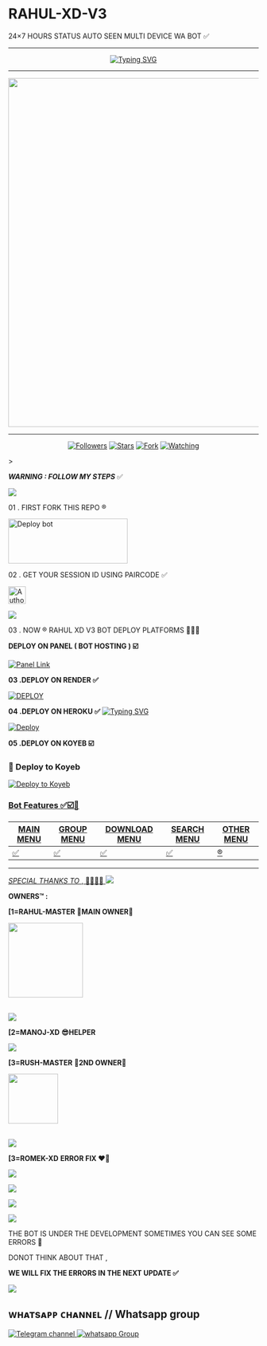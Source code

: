 # RAHUL-XD-V3
24×7 HOURS STATUS AUTO SEEN MULTI DEVICE WA BOT ✅
***
</p> <p align="center">
<a href="https://git.io/typing-svg"><img src="https://readme-typing-svg.demolab.com?font=Rahul+Dirt&size=65&pause=1000&color=F72C3F&background=FF20A500&center=true&vCenter=true&width=1000&height=150&lines=RAHUL-XD-V3;CREATE+BY+RAHUL+MASTER" alt="Typing SVG" /></a>

***

  <p align="center">
<a href="https://github.com/rahul-master143-/RAHUL-XD-V3/new/main">
    <img src="https://i.ibb.co/d4GxTgKf/temp-image.jpg"  width="700px">
</a>

<hr>

  <p align="center">
<a href="https://github.com/Rahulmaster143?tab=followers"><img title="Followers" src="https://img.shields.io/github/followers/Rahulmaster143?label=Followers&style=social"></a>
<a href="https://github.com/Rahulmaster143/RAHUL-XD-V3/stargazers/"><img title="Stars" src="https://img.shields.io/github/stars/Rahulmaster143/RAHUL-XD-V3?&style=social"></a>
<a href="https://github.com/Rahulmaster143/RAHUL-XD-V3/network/members"><img title="Fork" src="https://img.shields.io/github/forks/Rahulmaster143/RAHUL-XD-V3?style=social"></a>
<a href="https://github.com/Rahulmaster143/RAHUL-XD-V3/watchers"><img title="Watching" src="https://img.shields.io/github/watchers/Rahulmaster143/RAHUL-XD-V3?label=Watching&style=social"></a>
</p>></a>                     


  
***WARNING : FOLLOW MY STEPS***  ✅

<img src="https://user-images.githubusercontent.com/73097560/115834477-dbab4500-a447-11eb-908a-139a6edaec5c.gif">

01 . FIRST FORK THIS REPO ®️

<a href="https://github.com/rahulmaster143/RAHUL-XD-V3/fork" target="blank"><img align="center" src="https://i.imgur.com/cxaSEWe.png" alt="Deploy bot" height="90" width="240" /></a>
  <div>
<div>

02 . GET YOUR SESSION ID USING PAIRCODE ✅

<a href="https://rahul-xd-v3-pair-code.onrender.com/"><img height= "35" title="Author" src="https://img.shields.io/badge/GET SESSION ID-orangered?style=for-the-badge&logo=render"></a>
<p/>
<img src="https://user-images.githubusercontent.com/73097560/115834477-dbab4500-a447-11eb-908a-139a6edaec5c.gif">


03 . NOW ®️ RAHUL XD V3 BOT DEPLOY PLATFORMS 🚩🇮🇳


**DEPLOY ON PANEL ( BOT HOSTING ) ☑️**
 
<a href='https://bot-hosting.net/?aff=1097457675723341836' target="_blank"><img alt='Panel Link'
src='https://img.shields.io/badge/HOSTING%20PANEL-blue?style=for-the-badge&logo=Cloudflare&logoColor=white'/></a>

**03 .DEPLOY ON RENDER ✅**

<a href='https://dashboard.render.com' target="_blank"><img alt='DEPLOY' src='https://img.shields.io/badge/RENDER-h?color=maroon&style=for-the-badge&logo=render'/></a></p>

**04  .DEPLOY ON HEROKU ✅**
[![Typing SVG](https://readme-typing-svg.herokuapp.com?font=Rockstar-ExtraBold&color=blue&lines=𝗗𝗘𝗣𝗟𝗢𝗬+⤵️+𝗢𝗡+𝗛𝗘𝗥𝗢𝗞𝗨+🛰️)](https://git.io/typing-svg)
</p><p align="left">

[![Deploy](https://www.herokucdn.com/deploy/button.svg)](https://heroku.com/deploy?template=https://github.com/rahulmaster143/RAHUL-XD-V3)
  </a>

**05     .DEPLOY ON KOYEB ☑️**
</a>
<h3>🚀 Deploy to Koyeb</h3>
<a href="https://app.koyeb.com/deploy?name=rahul-xd-v3&repository=RAHUL-MASTER143%2FRAHUL-XD-V3&branch=main&builder=dockerfile&instance_type=free&env%5BSESSION_ID%5D=add your session id&env%5BAUTO_STATUS_REACT%5D=true&env%5BAUTO_READ_STATUS%5D=true&env%5BOWNER_NUMBER%5D=owner numbers" target="_blank">
  <img alt="Deploy to Koyeb" src="https://img.shields.io/badge/🔥%20Deploy%20Now-ff0000?style=for-the-badge&logo=koyeb&logoCol?name=rahul-xd-v3&repository=RAHUL-MASTER143%2FRAHUL-XD-V3&branch=main&builder=dockerfile&instance_type=free&env%5BSESSION_ID%5D=add your session id&env%5BAUTO_STATUS_REACT%5D=true&env%5BAUTO_READ_STATUS%5D=true&env%5BOWNER_NUMBER%5D=owner numbers" target="_blank">
 
  ### Bot Features ✅☑️🌈

| MAIN MENU | GROUP MENU | DOWNLOAD MENU | SEARCH MENU | OTHER MENU |
| --------| ----------- | --------- | ----------- | -------- | 
| ✅      |  ✅         |    ✅     |     ✅      |     ®️   |


--------

*SPECIAL THANKS TO* , 👨🏻‍💻🚩
<a><img src='https://i.imgur.com/LyHic3i.gif'/></a>


**OWNERS™ :** 

**[1=RAHUL-MASTER** **📍MAIN OWNER👑**

<a href="https://github.com/Rahulmaster143/"><img src="https://cdn.ironman.my.id/q/JwvTg.jpg" width=150 height=150></a>  
<br>
 </p>
<p align="center">

<a><img src='https://i.imgur.com/LyHic3i.gif'/></a>
<p align="center">
	
**[2=MANOJ-XD** **😎HELPER**



<a><img src='https://i.imgur.com/LyHic3i.gif'/></a>
<p align="center">
	
 **[3=RUSH-MASTER** **📍2ND OWNER🚩**

<a href="https://github.com/Rushmaster12/"><img src="https://cdn.ironman.my.id/i/5yp4s8.jpeg" width=100 height=100></a>  
<br>
 </p>

<a><img src='https://i.imgur.com/LyHic3i.gif'/></a>
<p align="center">


**[3=ROMEK-XD** **ERROR FIX ❤️‍🔥**




<a><img src='https://i.imgur.com/LyHic3i.gif'/></a>
<p align="center">

<a><img src='https://i.imgur.com/LyHic3i.gif'/></a>
<p align="center">

 <a><img src='https://i.imgur.com/LyHic3i.gif'/></a>
<p align="center">

 <a><img src='https://i.imgur.com/LyHic3i.gif'/></a>
<p align="center">

 
THE BOT IS UNDER THE DEVELOPMENT SOMETIMES YOU CAN SEE SOME ERRORS 💢

DONOT THINK ABOUT THAT ,


**WE WILL FIX THE ERRORS IN THE NEXT UPDATE ✅**

<a><img src='https://i.imgur.com/LyHic3i.gif'/></a>


## ᴡʜᴀᴛsᴀᴘᴘ ᴄʜᴀɴɴᴇʟ // Whatsapp group
<a href="https://t.me/hrutik_official" target="_blank">
    <img alt="Telegram channel" src="https://img.shields.io/badge/ Telegram Channel -25D366?style=for-the-badge&logo=telegram&logoColor=white" />
</a>
<a href="https://chat.whatsapp.com/En01svBX9aGFRyiSTKSI4W" target="_blank">
    <img alt="whatsapp Group" src="https://img.shields.io/badge/ Whatsapp Support Group -25D366?style=for-the-badge&logo=whatsapp&logoColor=white" />
  </a>

